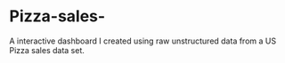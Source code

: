 # Pizza-sales-
A interactive dashboard I created using raw unstructured data from a US Pizza sales data set.
